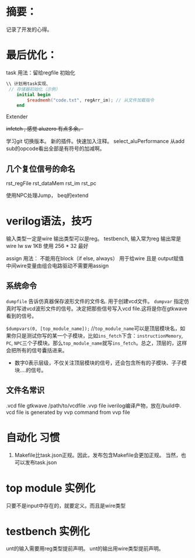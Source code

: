 # 摘要：
记录了开发的心得。


# 最后优化：


task 用法：留给regfile 初始化


``` verilog
\\ 计划用task实现、
 // 存储器初始化（示例）
    initial begin
        $readmemh("code.txt", regArr_im); // 从文件加载指令
    end
```

Extender


~~infetch , 感觉 aluzero 有点多余。~~

学习git 切换版本。
新的插件。快速加入注释。
select_aluPerformance 从add sub的opcode看出全部是有符号的加减啊。

## 几个复位信号的命名
rst_regFile
rst_dataMem
rst_im
rst_pc

使用NPC处理Jump， beq的extend


# verilog语法，技巧
输入类型一定是wire
输出类型可以是reg。 
testbench, 输入常为reg 输出常是wire
lw sw 1KB 使用 256 * 32 最好

assign 用法：
不能用在block（if else, always）
用于给wire 且是 output赋值 中间wire变量由组合电路驱动不需要用assign

## 系统命令
`dumpfile` 告诉仿真器保存波形文件的文件名. 用于创建vcd文件。
`dumpvar` 指定仿真时写进vcd波形文件的信号。决定把那些信号写入vcd file.这将是你在gtkwave看到的信号。 

`$dumpvars(0, [top_module_name]);` //`top_module_name`可以是顶层模块名，如果你只是测试你写的某一个子模块，比如`ins_fetch`下含：`instructionMemory`, `PC`, `NPC`三个子模块。那么`top_module_name`就写`ins_fetch`。总之，顶层的，这样会把所有的信号囊括进来。
- 数字0表示层级，不仅关注顶层模块的信号，还会包含所有的子模块、子子模块....的信号。


## 文件名常识
.vcd file  gtkwave /path/to/vcdfile
.vvp file  iverilog编译产物，放在/build中.  
vcd file is generated by vvp command from vvp file

# 自动化 习惯
1. Makefile比task.json正规。因此，发布包含Makefile会更加正规。 当然，也可以发布task.json




# top module 实例化
只要不是input中存在的，就要定义。而且是wire类型

# testbench 实例化
unt的输入需要用reg类型提前声明。
unt的输出用wire类型提前声明。
